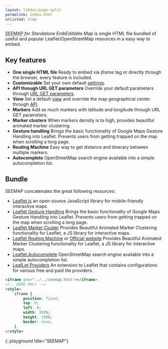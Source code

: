 ```yaml
---
layout: libdoc/page-split
permalink: index.html
unlisted: true
---
```

<abbr title="Standalone EmbEddable Map">SEEMAP</abbr> *for Standalone EmbEddable Map* is single HTML file bundled of useful and popular Leaflet/OpenStreetMap resources in a easy way to embed.

## Key features

* **One single HTML file** Ready to embed via *iframe* tag or directly through the browser, every feature is included.
* **Customizable** Set your own default [settings](settings).
* **API through URL GET parameters** Override your default parameters through [URL GET parameters](api.html).
* **View** Set a default [view](view.html) and override the map geographical center through [API](api.html).
* **Markers** Add as much markers with latitude and longitude through URL GET parameters.
* **Marker clusters** When markers density is to high, provides beautiful animated marker clustering.
* **Gesture handling** Brings the basic functionality of Google Maps Gesture Handling into Leaflet. Prevents users from getting trapped on the map when scrolling a long page. 
* **Routing Machine** Easy way to get distance and itinerary between multiple markers.
* **Autocomplete** OpenStreetMap search engine available into a simple autocompletion list.

## Bundle

SEEMAP concatenates the great following resources:

* [Leaflet.js](https://leafletjs.com/) an open-source JavaScript library
for mobile-friendly interactive maps
* [Leaflet Gesture Handling](https://github.com/elmarquis/Leaflet.GestureHandling) Brings the basic functionality of Google Maps Gesture Handling into Leaflet. Prevents users from getting trapped on the map when scrolling a long page. 
* [Leaflet Marker Cluster](https://github.com/Leaflet/Leaflet.markercluster) Provides Beautiful Animated Marker Clustering functionality for Leaflet, a JS library for interactive maps.
* [Leaflet Routing Machine](https://github.com/perliedman/leaflet-routing-machine) or [Official website](https://www.liedman.net/leaflet-routing-machine/) Provides Beautiful Animated Marker Clustering functionality for Leaflet, a JS library for interactive maps.
* [Leaflet.Autocomplete](https://github.com/tomik23/Leaflet.Autocomplete) OpenStreetMap search engine available into a simple autocompletion list.
* [LeafLet Providers](https://github.com/leaflet-extras/leaflet-providers) An extension to Leaflet that contains configurations for various free and paid tile providers.


```html
<iframe src="../../seemap.html"></iframe>
<!-- DEMO ONLY -->
<style>
    iframe {
        position: fixed;
        top: 0;
        left: 0;
        width: 100%;
        height: 100%;
        border: none;
    }
</style>
```
{:.playground title="SEEMAP"}
